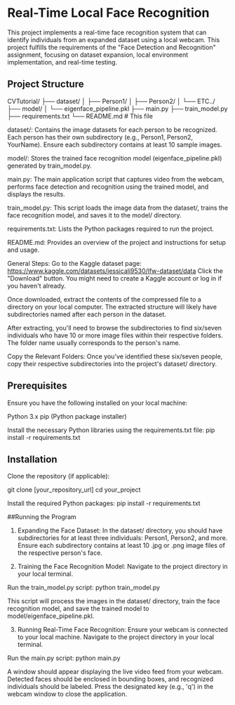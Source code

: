 # Real-Time Local Face Recognition

This project implements a real-time face recognition system that can identify individuals from an expanded dataset using a local webcam. This project fulfills the requirements of the "Face Detection and Recognition" assignment, focusing on dataset expansion, local environment implementation, and real-time testing.

## Project Structure

CVTutorial/
├── dataset/
│ ├── Person1/
│ ├── Person2/
│ └── ETC../
├── model/
│ └── eigenface_pipeline.pkl
├── main.py
├── train_model.py 
├── requirements.txt
└── README.md # This file

dataset/: Contains the image datasets for each person to be recognized. Each person has their own subdirectory (e.g., Person1, Person2, YourName). Ensure each subdirectory contains at least 10 sample images.

model/: Stores the trained face recognition model (eigenface_pipeline.pkl) generated by train_model.py.

main.py: The main application script that captures video from the webcam, performs face detection and recognition using the trained model, and displays the results.

train_model.py: This script loads the image data from the dataset/, trains the face recognition model, and saves it to the model/ directory.

requirements.txt: Lists the Python packages required to run the project.

README.md: Provides an overview of the project and instructions for setup and usage.

General Steps:
Go to the Kaggle dataset page: https://www.kaggle.com/datasets/jessicali9530/lfw-dataset/data
Click the "Download" button. You might need to create a Kaggle account or log in if you haven't already.

Once downloaded, extract the contents of the compressed file to a directory on your local computer. The extracted structure will likely have subdirectories named after each person in the dataset.

After extracting, you'll need to browse the subdirectories to find six/seven individuals who have 10 or more image files within their respective folders. The folder name usually corresponds to the person's name.

Copy the Relevant Folders: Once you've identified these six/seven people, copy their respective subdirectories into the project's dataset/ directory.

## Prerequisites

Ensure you have the following installed on your local machine:

Python 3.x
pip (Python package installer)

Install the necessary Python libraries using the requirements.txt file:
pip install -r requirements.txt

## Installation

Clone the repository (if applicable):

git clone [your_repository_url]
cd your_project

Install the required Python packages:
pip install -r requirements.txt

##Running the Program

1. Expanding the Face Dataset:
   In the dataset/ directory, you should have subdirectories for at least three individuals: Person1, Person2, and more. Ensure each subdirectory contains at least 10 .jpg or .png image files of the respective person's face.

2. Training the Face Recognition Model:
   Navigate to the project directory in your local terminal.

Run the train_model.py script:
python train_model.py

This script will process the images in the dataset/ directory, train the face recognition model, and save the trained model to model/eigenface_pipeline.pkl.

3. Running Real-Time Face Recognition:
   Ensure your webcam is connected to your local machine.
   Navigate to the project directory in your local terminal.

Run the main.py script:
python main.py

A window should appear displaying the live video feed from your webcam. Detected faces should be enclosed in bounding boxes, and recognized individuals should be labeled. Press the designated key (e.g., 'q') in the webcam window to close the application.
